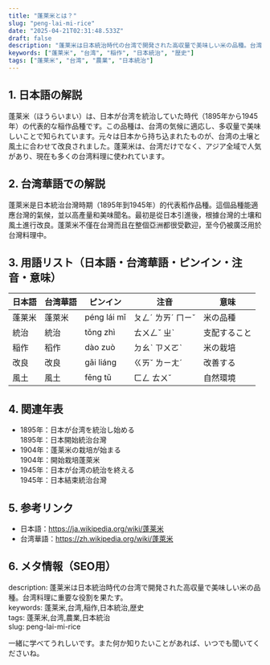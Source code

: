 ```yaml
---
title: "蓬莱米とは？"
slug: "peng-lai-mi-rice"
date: "2025-04-21T02:31:48.533Z"
draft: false
description: "蓬莱米は日本統治時代の台湾で開発された高収量で美味しい米の品種。台湾料理に重要な役割を果たす。"
keywords: ["蓬莱米", "台湾", "稲作", "日本統治", "歴史"]
tags: ["蓬莱米", "台湾", "農業", "日本統治"]
---
```


## 1. 日本語の解説  
蓬莱米（ほうらいまい）は、日本が台湾を統治していた時代（1895年から1945年）の代表的な稲作品種です。この品種は、台湾の気候に適応し、多収量で美味しいことで知られています。元々は日本から持ち込まれたものが、台湾の土壌と風土に合わせて改良されました。蓬莱米は、台湾だけでなく、アジア全域で人気があり、現在も多くの台湾料理に使われています。

## 2. 台湾華語での解説  
蓬萊米是日本統治台灣時期（1895年到1945年）的代表稻作品種。這個品種能適應台灣的氣候，並以高產量和美味聞名。最初是從日本引進後，根據台灣的土壤和風土進行改良。蓬萊米不僅在台灣而且在整個亞洲都很受歡迎，至今仍被廣泛用於台灣料理中。

## 3. 用語リスト（日本語・台湾華語・ピンイン・注音・意味）  
| 日本語 | 台湾華語 | ピンイン | 注音 | 意味 |
| --- | --- | --- | --- | --- |
| 蓬莱米 | 蓬萊米 | péng lái mǐ | ㄆㄥˊ ㄌㄞˊ ㄇㄧˇ | 米の品種 |
| 統治 | 統治 | tǒng zhì | ㄊㄨㄥˇ ㄓˋ | 支配すること |
| 稲作 | 稻作 | dào zuò | ㄉㄠˋ ㄗㄨㄛˋ | 米の栽培 |
| 改良 | 改良 | gǎi liáng | ㄍㄞˇ ㄌㄧㄤˊ | 改善する |
| 風土 | 風土 | fēng tǔ | ㄈㄥ ㄊㄨˇ | 自然環境 |

## 4. 関連年表  
- 1895年：日本が台湾を統治し始める  
  1895年：日本開始統治台灣
- 1904年：蓬莱米の栽培が始まる  
  1904年：開始栽培蓬萊米
- 1945年：日本が台湾の統治を終える  
  1945年：日本結束統治台灣

## 5. 参考リンク  
- 日本語：https://ja.wikipedia.org/wiki/蓬莱米  
- 台湾華語：https://zh.wikipedia.org/wiki/蓬萊米

## 6. メタ情報（SEO用）  
description: 蓬莱米は日本統治時代の台湾で開発された高収量で美味しい米の品種。台湾料理に重要な役割を果たす。  
keywords: 蓬莱米,台湾,稲作,日本統治,歴史  
tags: 蓬莱米,台湾,農業,日本統治  
slug: peng-lai-mi-rice

一緒に学べてうれしいです。また何か知りたいことがあれば、いつでも聞いてくださいね。